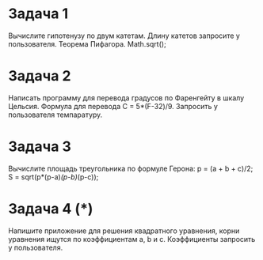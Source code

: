 # Задача 1
Вычислите гипотенузу по двум катетам. Длину катетов запросите у пользователя.
Теорема Пифагора. Math.sqrt();

# Задача 2
Написать программу для перевода  градусов по Фаренгейту в шкалу Цельсия.
Формула для перевода С = 5*(F-32)/9.
Запросить у пользователя темпаратуру.

# Задача 3
Вычислите площадь треугольника по формуле Герона:
p = (a + b + с)/2;
S = sqrt(p*(p-a)*(p-b)*(p-c));

# Задача 4 (*)
Напишите приложение для решения квадратного уравнения,
корни уравнения ищутся по коэффициентам a, b и с. 
Коэффициенты запросить у пользователя.
